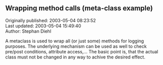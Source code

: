 ## Wrapping method calls (meta-class example)  
Originally published: 2003-05-04 08:23:52  
Last updated: 2003-05-04 15:49:40  
Author: Stephan Diehl  
  
A metaclass is used to wrap all (or just some) methods for logging purposes. The underlying mechanism can be used as well to check pre/post conditions, attribute access,...
The basic point is, that the actual class must not be changed in any way to achive the desired effect.